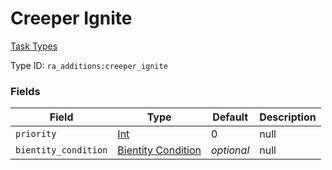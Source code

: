 # Creeper Ignite
[Task Types](../task_types_types.md)

Type ID: `ra_additions:creeper_ignite`
### Fields
Field | Type | Default | Description
------|------|---------|-------------
`priority` | [Int](../data_types/int.md) | 0 | null
`bientity_condition` | [Bientity Condition](../bientity_condition_types.md) | _optional_ | null
